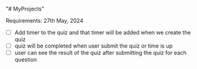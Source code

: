 "# MyProjects" 

Requirements:  27th May, 2024
- [ ] Add timer to the quiz and that timer will be added when we create the quiz
- [ ] quiz will be completed when user submit the quiz or time is up
- [ ] user can see the result of the quiz after submitting the quiz for each question